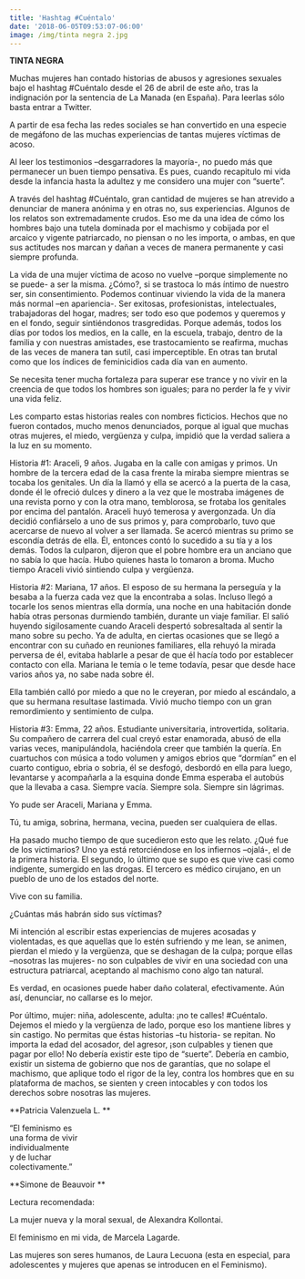 ```yaml
---
title: 'Hashtag #Cuéntalo'
date: '2018-06-05T09:53:07-06:00'
image: /img/tinta negra 2.jpg
---
```

**TINTA NEGRA**

Muchas mujeres han contado historias de abusos y agresiones sexuales bajo el hashtag #Cuéntalo desde el 26 de abril de este año, tras la indignación por la sentencia de La Manada (en España). Para leerlas sólo basta entrar a Twitter.

A partir de esa fecha las redes sociales se han convertido en una especie de megáfono de las muchas experiencias de tantas mujeres víctimas de acoso.

Al leer los testimonios –desgarradores la mayoría-, no puedo más que permanecer un buen tiempo pensativa. Es pues, cuando recapitulo mi vida desde la infancia hasta la adultez y me considero una mujer con “suerte”.

A través del hashtag #Cuéntalo, gran cantidad de mujeres se han atrevido a denunciar de manera anónima y en otras no, sus experiencias. Algunos de los relatos son extremadamente crudos. Eso me da una idea de cómo los hombres bajo una tutela dominada por el machismo y cobijada por el arcaico y vigente patriarcado, no piensan o no les importa, o ambas, en que sus actitudes nos marcan y dañan a veces de manera permanente y casi siempre profunda.

La vida de una mujer víctima de acoso no vuelve –porque simplemente no se puede- a ser la misma. ¿Cómo?, si se trastoca lo más íntimo de nuestro ser, sin consentimiento. Podemos continuar viviendo la vida de la manera más normal –en apariencia-. Ser exitosas, profesionistas, intelectuales, trabajadoras del hogar, madres; ser todo eso que podemos y queremos y en el fondo, seguir sintiéndonos trasgredidas. Porque además, todos los días por todos los medios, en la calle, en la escuela, trabajo, dentro de la familia y con nuestras amistades, ese trastocamiento se reafirma, muchas de las veces de manera tan sutil, casi imperceptible. En otras tan brutal como que los índices de feminicidios cada día van en aumento.

Se necesita tener mucha fortaleza para superar ese trance y no vivir en la creencia de que todos los hombres son iguales; para no perder la fe y vivir una vida feliz. 

Les comparto estas historias reales con nombres ficticios. Hechos que no fueron contados, mucho menos denunciados, porque al igual que muchas otras mujeres, el miedo, vergüenza y culpa, impidió que la verdad saliera a la luz en su momento.

Historia #1: Araceli, 9 años. Jugaba en la calle con amigas y primos. Un hombre de la tercera edad de la casa frente la miraba siempre mientras se tocaba los genitales. Un día la llamó y ella se acercó a la puerta de la casa, donde él le ofreció dulces y dinero a la vez que le mostraba imágenes de una revista porno y con la otra mano, temblorosa, se frotaba los genitales por encima del pantalón. Araceli huyó temerosa y avergonzada. Un día decidió confiárselo a uno de sus primos y, para comprobarlo, tuvo que acercarse de nuevo al volver a ser llamada. Se acercó mientras su primo se escondía detrás de ella. Él, entonces contó lo sucedido a su tía y a los demás. Todos la culparon, dijeron que el pobre hombre era un anciano que no sabía lo que hacía. Hubo quienes hasta lo tomaron a broma. Mucho tiempo Araceli vivió sintiendo culpa y vergüenza.

Historia #2: Mariana, 17 años. El esposo de su hermana la perseguía y la besaba a la fuerza cada vez que la encontraba a solas. Incluso llegó a tocarle los senos mientras ella dormía, una noche en una habitación donde había otras personas durmiendo también, durante un viaje familiar. El salió huyendo sigilosamente cuando Araceli despertó sobresaltada al sentir la mano sobre su pecho. Ya de adulta, en ciertas ocasiones que se llegó a encontrar con su cuñado en reuniones familiares, ella rehuyó la mirada perversa de él, evitaba hablarle a pesar de que él hacía todo por establecer contacto con ella. Mariana le temía o le teme todavía, pesar que desde hace varios años ya, no sabe nada sobre él.

Ella también calló por miedo a que no le creyeran, por miedo al escándalo, a que su hermana resultase lastimada. Vivió mucho tiempo con un gran remordimiento y sentimiento de culpa.

Historia #3: Emma, 22 años. Estudiante universitaria, introvertida, solitaria. Su compañero de carrera del cual creyó estar enamorada, abusó de ella varias veces, manipulándola, haciéndola creer que también la quería. En cuartuchos con música a todo volumen y amigos ebrios que “dormían” en el cuarto contiguo, ebria o sobria, él se desfogó, desbordó en ella para luego, levantarse y acompañarla a la esquina donde Emma esperaba el autobús que la llevaba a casa. Siempre vacía. Siempre sola. Siempre sin lágrimas.

Yo pude ser Araceli, Mariana y Emma.

Tú, tu amiga, sobrina, hermana, vecina, pueden ser cualquiera de ellas.

Ha pasado mucho tiempo de que sucedieron esto que les relato. ¿Qué fue de los victimarios? Uno ya está retorciéndose en los infiernos –ojalá-, el de la primera historia. El segundo, lo último que se supo es que vive casi como indigente, sumergido en las drogas. El tercero es médico cirujano, en un pueblo de uno de los estados del norte.

Vive con su familia.

¿Cuántas más habrán sido sus víctimas?

Mi intención al escribir estas experiencias de mujeres acosadas y violentadas, es que aquellas que lo estén sufriendo y me lean, se animen, pierdan el miedo y la vergüenza, que se deshagan de la culpa; porque ellas –nosotras las mujeres- no son culpables de vivir en una sociedad con una estructura patriarcal, aceptando al machismo cono algo tan natural.

Es verdad, en ocasiones puede haber daño colateral, efectivamente. Aún así, denunciar, no callarse es lo mejor.



Por último, mujer: niña, adolescente, adulta: ¡no te calles! #Cuéntalo. Dejemos el miedo y la vergüenza de lado, porque eso los mantiene libres y sin castigo. No permitas que éstas historias –tu historia- se repitan. No importa la edad del acosador, del agresor, ¡son culpables y tienen que pagar por ello! No debería existir este tipo de “suerte”. Debería en cambio, existir un sistema de gobierno que nos de garantías, que no solape el machismo, que aplique todo el rigor de la ley, contra los hombres que en su plataforma de machos, se sienten y creen intocables y con todos los derechos sobre nosotras las mujeres.



**Patricia Valenzuela L.**



“El feminismo es \
una forma de vivir \
individualmente \
y de luchar \
colectivamente.”

**Simone de Beauvoir**



Lectura recomendada:

La mujer nueva y la moral sexual, de Alexandra Kollontai.

El feminismo en mi vida, de Marcela Lagarde.

Las mujeres son seres humanos, de Laura Lecuona (esta en especial, para adolescentes y mujeres que apenas se introducen en el Feminismo).
